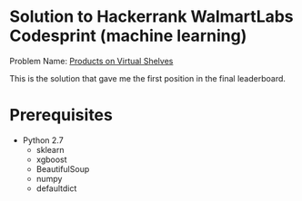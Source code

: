 # Solution to Hackerrank WalmartLabs Codesprint (machine learning)
Problem Name: [Products on Virtual Shelves](https://www.hackerrank.com/contests/walmart-codesprint-ml/challenges/products-shelves-tagging)


This is the solution that gave me the first position in the final leaderboard.
# Prerequisites
- Python 2.7
  - sklearn
  - xgboost
  - BeautifulSoup
  - numpy
  - defaultdict
  
